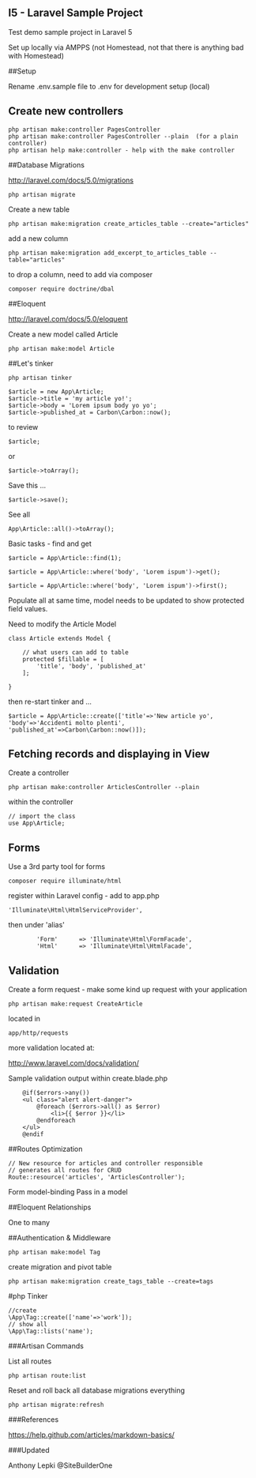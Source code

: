 ## l5 - Laravel Sample Project

Test demo sample project in Laravel 5

Set up locally via AMPPS (not Homestead, not that there is anything bad with Homestead)

##Setup

Rename .env.sample file to .env for development setup (local)

## Create new controllers
```
php artisan make:controller PagesController
php artisan make:controller PagesController --plain  (for a plain controller)
php artisan help make:controller - help with the make controller
```

##Database Migrations

http://laravel.com/docs/5.0/migrations
```
php artisan migrate
```
Create a new table
```
php artisan make:migration create_articles_table --create="articles"
```
add a new column
```
php artisan make:migration add_excerpt_to_articles_table --table="articles"
```
to drop a column, need to add via composer
```
composer require doctrine/dbal
```

##Eloquent

http://laravel.com/docs/5.0/eloquent

Create a new model called Article
```
php artisan make:model Article
```


##Let's tinker
```
php artisan tinker

$article = new App\Article;
$article->title = 'my article yo!';
$article->body = 'Lorem ipsum body yo yo';
$article->published_at = Carbon\Carbon::now();
```
to review
```
$article;
```
or
```
$article->toArray();
```
Save this ...
```
$article->save();
```
See all
```
App\Article::all()->toArray();
```
Basic tasks - find and get
```
$article = App\Article::find(1);

$article = App\Article::where('body', 'Lorem ispum')->get();

$article = App\Article::where('body', 'Lorem ispum')->first();
```
Populate all at same time, model needs to be updated to show protected field values.

Need to modify the Article Model
```
class Article extends Model {

	// what users can add to table
	protected $fillable = [
		'title', 'body', 'published_at'
	];

}
```
then re-start tinker and ...
```
$article = App\Article::create(['title'=>'New article yo', 'body'=>'Accidenti molto plenti', 'published_at'=>Carbon\Carbon::now()]);
```


## Fetching records and displaying in View

Create a controller 

```
php artisan make:controller ArticlesController --plain
```
within the controller
```
// import the class
use App\Article;
```

## Forms

Use a 3rd party tool for forms
```
composer require illuminate/html
```
register within Laravel config - add to app.php
```
'Illuminate\Html\HtmlServiceProvider',
```
then under 'alias'
```
		'Form'		=> 'Illuminate\Html\FormFacade',
		'Html'		=> 'Illuminate\Html\HtmlFacade',
```

## Validation

Create a form request - make some kind up request with your application

```
php artisan make:request CreateArticle
```
located in
```
app/http/requests
```
more validation located at:

http://www.laravel.com/docs/validation/

Sample validation output within create.blade.php

```
	@if($errors->any())
	<ul class="alert alert-danger">
		@foreach ($errors->all() as $error)
			<li>{{ $error }}</li>
		@endforeach
	</ul>
	@endif
```
##Routes Optimization

```
// New resource for articles and controller responsible
// generates all routes for CRUD
Route::resource('articles', 'ArticlesController');
```

Form model-binding
Pass in a model 

##Eloquent Relationships

One to many


##Authentication & Middleware

```
php artisan make:model Tag
```
create migration and pivot table
```
php artisan make:migration create_tags_table --create=tags
```

#php Tinker

```
//create
\App\Tag::create(['name'=>'work']);
// show all
\App\Tag::lists('name');
```





###Artisan Commands

List all routes
```
php artisan route:list
```

Reset and roll back all database migrations everything
```
php artisan migrate:refresh
```





###References

https://help.github.com/articles/markdown-basics/

###Updated

Anthony Lepki
@SiteBuilderOne




